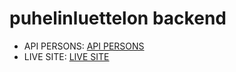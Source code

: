 # puhelinluettelon backend

- API PERSONS: [API PERSONS](https://fso-osa-3.herokuapp.com/api/persons)
- LIVE SITE: [LIVE SITE](https://fso-osa-3.herokuapp.com/)
